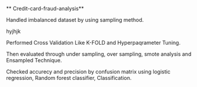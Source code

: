 ** Credit-card-fraud-analysis**

Handled imbalanced dataset by using sampling method.



hyjhjk



Performed Cross Validation Like K-FOLD and Hyperpaqrameter Tuning.

Then evaluated through under sampling, over sampling, smote analysis and Ensampled Technique.

Checked accurecy and precision by confusion matrix using logistic regression, Random forest classifier, Classification.
